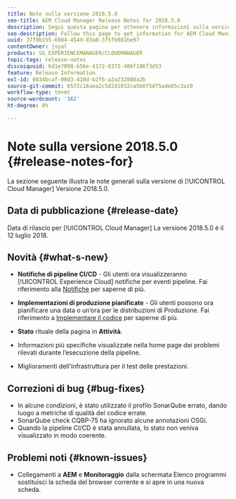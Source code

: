 ```yaml
---
title: Note sulla versione 2018.5.0
seo-title: AEM Cloud Manager Release Notes for 2018.5.0
description: Segui questa pagina per ottenere informazioni sulla versione 2018.5.0 di Cloud Manager.
seo-description: Follow this page to get information for AEM Cloud Manager Release 2018.5.0.
uuid: 37f8b155-6984-454d-83a8-3f5fb081be97
contentOwner: jsyal
products: SG_EXPERIENCEMANAGER/CLOUDMANAGER
topic-tags: release-notes
discoiquuid: 6d1e7098-b56e-4172-8373-486f186f3d53
feature: Release Information
exl-id: 0034bcaf-00d3-410d-b2f6-a2a232888a2b
source-git-commit: 6572c16aea2c5d2d1032ca5b0f5d75ade65c3a19
workflow-type: tm+mt
source-wordcount: '162'
ht-degree: 8%

---
```


# Note sulla versione 2018.5.0 {#release-notes-for}

La sezione seguente illustra le note generali sulla versione di [!UICONTROL Cloud Manager] Versione 2018.5.0.

## Data di pubblicazione {#release-date}

Data di rilascio per [!UICONTROL Cloud Manager] La versione 2018.5.0 è il 12 luglio 2018.

## Novità {#what-s-new}

* **Notifiche di pipeline CI/CD** - Gli utenti ora visualizzeranno [!UICONTROL Experience Cloud] notifiche per eventi pipeline. Fai riferimento alla [Notifiche](/help/using/notifications.md) per saperne di più.

* **Implementazioni di produzione pianificate** - Gli utenti possono ora pianificare una data o un’ora per le distribuzioni di Produzione. Fai riferimento a [Implementare il codice](/help/using/code-deployment.md) per saperne di più.

* **Stato** rituale della pagina in **Attività**.

* Informazioni più specifiche visualizzate nella home page dei problemi rilevati durante l’esecuzione della pipeline.
* Miglioramenti dell&#39;infrastruttura per il test delle prestazioni.

## Correzioni di bug {#bug-fixes}

* In alcune condizioni, è stato utilizzato il profilo SonarQube errato, dando luogo a metriche di qualità del codice errate.
* SonarQube check CQBP-75 ha ignorato alcune annotazioni OSGi.
* Quando la pipeline CI/CD è stata annullata, lo stato non veniva visualizzato in modo coerente.

## Problemi noti {#known-issues}

* Collegamenti a **AEM** e **Monitoraggio** dalla schermata Elenco programmi sostituisci la scheda del browser corrente e si apre in una nuova scheda.
